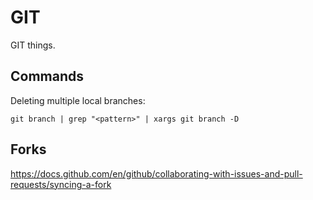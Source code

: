 # GIT

GIT things.

## Commands

Deleting multiple local branches:

```console
git branch | grep "<pattern>" | xargs git branch -D
```

## Forks

https://docs.github.com/en/github/collaborating-with-issues-and-pull-requests/syncing-a-fork
